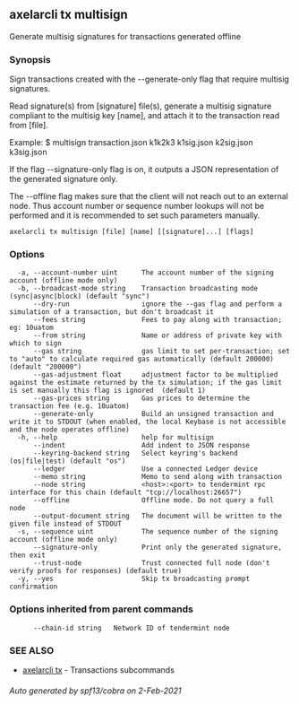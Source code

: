 ## axelarcli tx multisign

Generate multisig signatures for transactions generated offline

### Synopsis

Sign transactions created with the --generate-only flag that require multisig signatures.

Read signature(s) from [signature] file(s), generate a multisig signature compliant to the multisig key [name], and
attach it to the transaction read from [file].

Example:
$ <appcli> multisign transaction.json k1k2k3 k1sig.json k2sig.json k3sig.json

If the flag --signature-only flag is on, it outputs a JSON representation of the generated signature only.

The --offline flag makes sure that the client will not reach out to an external node. Thus account number or sequence
number lookups will not be performed and it is recommended to set such parameters manually.

```
axelarcli tx multisign [file] [name] [[signature]...] [flags]
```

### Options

```
  -a, --account-number uint      The account number of the signing account (offline mode only)
  -b, --broadcast-mode string    Transaction broadcasting mode (sync|async|block) (default "sync")
      --dry-run                  ignore the --gas flag and perform a simulation of a transaction, but don't broadcast it
      --fees string              Fees to pay along with transaction; eg: 10uatom
      --from string              Name or address of private key with which to sign
      --gas string               gas limit to set per-transaction; set to "auto" to calculate required gas automatically (default 200000) (default "200000")
      --gas-adjustment float     adjustment factor to be multiplied against the estimate returned by the tx simulation; if the gas limit is set manually this flag is ignored  (default 1)
      --gas-prices string        Gas prices to determine the transaction fee (e.g. 10uatom)
      --generate-only            Build an unsigned transaction and write it to STDOUT (when enabled, the local Keybase is not accessible and the node operates offline)
  -h, --help                     help for multisign
      --indent                   Add indent to JSON response
      --keyring-backend string   Select keyring's backend (os|file|test) (default "os")
      --ledger                   Use a connected Ledger device
      --memo string              Memo to send along with transaction
      --node string              <host>:<port> to tendermint rpc interface for this chain (default "tcp://localhost:26657")
      --offline                  Offline mode. Do not query a full node
      --output-document string   The document will be written to the given file instead of STDOUT
  -s, --sequence uint            The sequence number of the signing account (offline mode only)
      --signature-only           Print only the generated signature, then exit
      --trust-node               Trust connected full node (don't verify proofs for responses) (default true)
  -y, --yes                      Skip tx broadcasting prompt confirmation
```

### Options inherited from parent commands

```
      --chain-id string   Network ID of tendermint node
```

### SEE ALSO

* [axelarcli tx](axelarcli_tx.md)     - Transactions subcommands

###### Auto generated by spf13/cobra on 2-Feb-2021
